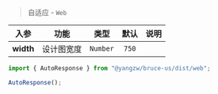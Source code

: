 > 自适应 - `Web`

入参|功能|类型|默认|说明
:-:|:-:|:-:|:-:|-
**width**|设计图宽度|`Number`|`750`

```js
import { AutoResponse } from "@yangzw/bruce-us/dist/web";

AutoResponse();
```